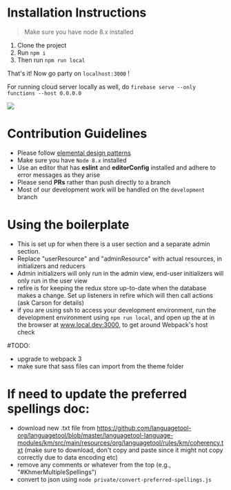 # Installation Instructions

> Make sure you have node 8.x installed

1. Clone the project
2. Run `npm i`
3. Then run `npm run local`

That's it! Now go party on `localhost:3000` !

For running cloud server locally as well, do `firebase serve --only functions --host 0.0.0.0`


![](https://media.giphy.com/media/fsULJFFGv8X3G/giphy.gif)

# Contribution Guidelines

* Please follow [elemental design patterns](https://github.com/embark-studio/elemental)
* Make sure you have `Node 8.x` installed
* Use an editor that has **eslint** and **editorConfig** installed and adhere to error messages as they arise
* Please send **PRs** rather than push directly to a branch
* Most of our development work will be handled on the `development` branch

# Using the boilerplate

* This is set up for when there is a user section and a separate admin section.
* Replace "userResource" and "adminResource" with actual resources, in initializers and reducers
* Admin initializers will only run in the admin view, end-user initializers will only run in the user view
* refire is for keeping the redux store up-to-date when the database makes a change. Set up listeners in refire which will then call actions (ask Carson for details)
* if you are using ssh to access your development environment, run the development environment using `npm run local`, and open up the at in the browser at www.local.dev:3000, to get around Webpack's host check

#TODO:
* upgrade to webpack 3
* make sure that sass files can import from the theme folder

# If need to update the preferred spellings doc: 
  * download new .txt file from https://github.com/languagetool-org/languagetool/blob/master/languagetool-language-modules/km/src/main/resources/org/languagetool/rules/km/coherency.txt
      (make sure to download, don't copy and paste since it might not copy correctly due to data encoding etc)
  * remove any comments or whatever from the top (e.g., "#KhmerMultipleSpellings")
  * convert to json using `node private/convert-preferred-spellings.js`

